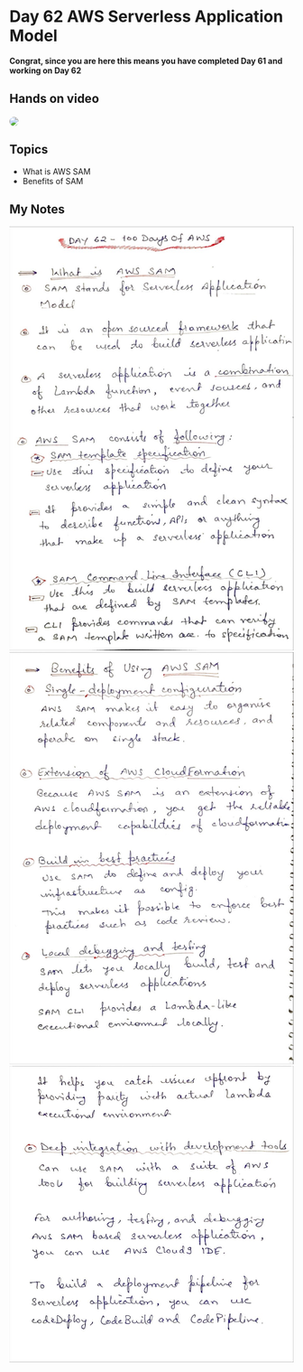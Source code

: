 # Day 62 AWS Serverless Application Model

**Congrat, since you are here this means you have completed Day 61 and working on Day 62**

## Hands on video
<a href="https://youtu.be/UDm_9FY5Wwc">
<img src="https://i3.ytimg.com/vi/UDm_9FY5Wwc/hqdefault.jpg" align="center" width="200" style="border-radius:40px" />
</a>

## Topics
  - What is AWS SAM
  - Benefits of SAM

## My Notes
  ![1](./images/acf23568d4847c348bbdf8ac60c83e0fc7572316.jpeg)
  ![2](./images/d5ddb7b3c19324baedf878dc8b192b3fd782b96f.jpeg)
  ![3](./images/39b542cd5591f6ac0e6714a95ad053d0ecd1b563.jpeg)

